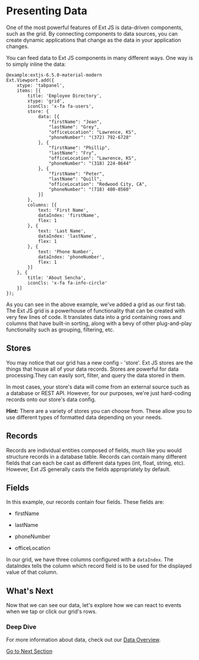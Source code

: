 # Presenting Data

One of the most powerful features of Ext JS is data-driven components, such as the grid. By connecting components to 
data sources, you can create dynamic applications that change as the data in your application changes.

You can feed data to Ext JS components in many different ways. One way is to simply inline the data:

    @example:extjs-6.5.0-material-modern
    Ext.Viewport.add({
        xtype: 'tabpanel',
        items: [{
            title: 'Employee Directory',
            xtype: 'grid',
            iconCls: 'x-fa fa-users',
            store: {
                data: [{
                    "firstName": "Jean",
                    "lastName": "Grey",
                    "officeLocation": "Lawrence, KS",
                    "phoneNumber": "(372) 792-6728"
                }, {
                    "firstName": "Phillip",
                    "lastName": "Fry",
                    "officeLocation": "Lawrence, KS",
                    "phoneNumber": "(318) 224-8644"
                }, {
                    "firstName": "Peter",
                    "lastName": "Quill",
                    "officeLocation": "Redwood City, CA",
                    "phoneNumber": "(718) 480-8560"
                }]
            },
            columns: [{
                text: 'First Name',
                dataIndex: 'firstName',
                flex: 1
            }, {
                text: 'Last Name',
                dataIndex: 'lastName',
                flex: 1
            }, {
                text: 'Phone Number',
                dataIndex: 'phoneNumber',
                flex: 1
            }]
        }, {
            title: 'About Sencha',
            iconCls: 'x-fa fa-info-circle'
        }]
    });

As you can see in the above example, we've added a grid as our first tab.  The Ext JS grid is a powerhouse of 
functionality that can be created with very few lines of code.  It translates data into a grid containing rows and 
columns that have built-in sorting, along with a bevy of other plug-and-play functionality such as grouping, 
filtering, etc. 

## Stores

You may notice that our grid has a new config - 'store'. Ext JS stores are the things that house all of your data 
records.  Stores are powerful for data processing.They can easily sort, filter, and query the data stored in them.

In most cases, your store's data will come from an external source such as a database or REST API.  However, for our 
purposes, we're just hard-coding records onto our store's data config.

**Hint:** There are a variety of stores you can choose from.  These allow you to use different types of formatted data 
depending on your needs.

## Records

Records are individual entities composed of fields, much like you would structure records in a database table.  Records 
can contain many different fields that can each be cast as different data types (int, float, string, etc).  However, Ext 
JS generally casts the fields appropriately by default.

## Fields

In this example, our records contain four fields.  These fields are:

* firstName

* lastName

* phoneNumber

* officeLocation

In our grid, we have three columns configured with a `dataIndex`.  The dataIndex tells the column which record field is 
to be used for the displayed value of that column.

## What's Next

Now that we can see our data, let's explore how we can react to events when we tap or click our grid's rows.

### Deep Dive

For more information about data, check out our [Data Overview](../core_concepts/data_package.html).

[Go to Next Section](./handling_events.html)

